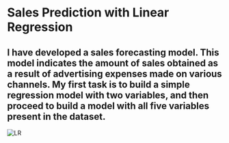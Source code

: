 
# Sales Prediction with Linear Regression


## I have developed a sales forecasting model. This model indicates the amount of sales obtained as a result of advertising expenses made on various channels. My first task is to build a simple regression model with two variables, and then proceed to build a model with all five variables present in the dataset.

![LR](https://github.com/emrebiliir/LineaRegression-Lecture-Notes/assets/117826843/a968df8f-a1ed-485a-9e1a-6baf1c5a0c27)
